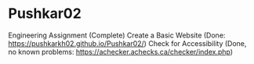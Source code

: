# Pushkar02
Engineering Assignment (Complete)
Create a Basic Website (Done: https://pushkarkh02.github.io/Pushkar02/)
Check for Accessibility (Done, no known problems: https://achecker.achecks.ca/checker/index.php)
